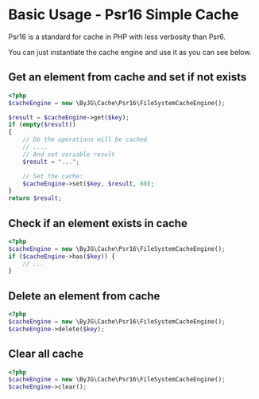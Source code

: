 # Basic Usage - Psr16 Simple Cache

Psr16 is a standard for cache in PHP with less verbosity than Psr6.

You can just instantiate the cache engine and use it as you can see below. 

## Get an element from cache and set if not exists

```php
<?php
$cacheEngine = new \ByJG\Cache\Psr16\FileSystemCacheEngine();

$result = $cacheEngine->get($key);
if (empty($result))
{
    // Do the operations will be cached
    // ....
    // And set variable result
    $result = "...";

    // Set the cache:
    $cacheEngine->set($key, $result, 60);
}
return $result;
```

## Check if an element exists in cache

```php
<?php
$cacheEngine = new \ByJG\Cache\Psr16\FileSystemCacheEngine();
if ($cacheEngine->has($key)) {
    // ...
}
```    


## Delete an element from cache

```php
<?php
$cacheEngine = new \ByJG\Cache\Psr16\FileSystemCacheEngine();
$cacheEngine->delete($key);
```

## Clear all cache

```php
<?php
$cacheEngine = new \ByJG\Cache\Psr16\FileSystemCacheEngine();
$cacheEngine->clear();
```

